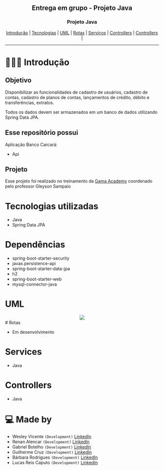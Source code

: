 <div align="center">

  
  <h2> Entrega em grupo - Projeto Java</h2>
</div>

<div align="center">
  <h3>Projeto Java</h3>
  <a href="#-Introduction">Introdução</a> |
  <a href="#-Technologies-used">Tecnologias</a> |
   <a href="#-Uml-used">UML</a> |
  <a href="#-Routes-used">Rotas</a> |
  <a href="#-Services-used">Serviços</a> |
  <a href="#-Routes-used">Controllers</a> |
    <a href="#-Dependecias-used">Controllers</a> |
</div>

---

# 👨🏻‍💻 Introdução

## Objetivo
Disponibilizar as funcionalidades de cadastro de usuários, cadastro de contas, cadastro de planos de contas, lançamentos de crédito, débito e transferências, extratos. 

Todos os dados devem ser armazenados em um banco de dados utilizando Spring Data JPA.



## Esse repositório possui

Aplicação Banco Carcará:

- Api 


## Projeto

Esse projeto foi realizado no treinamento da [Gama Academy](https://www.gama.academy/) coordenado pelo professor Gleyson Sampaio

# Tecnologias utilizadas

- Java
- Spring Data JPA

# Dependências
- spring-boot-starter-security
- javax.persistence-api
- spring-boot-starter-data-jpa
- h2
- spring-boot-starter-web
- mysql-connector-java

# UML
<div align="center">
  <img  src="https://i.imgur.com/qtFhgTf.png"/>
  

</div>
# Rotas

- Em desenvolvimento

# Services

- Java

# Controllers

- Java






# 💻 Made by
- Wesley Vicente `(Development)`  [LinkedIn](https://www.linkedin.com/in/wesleyvicen/)
- Renan Alencar `(Development)`  [LinkedIn](https://www.linkedin.com/in/renancostaalencar/)
- Gabriel Botelho `(Development)`  [LinkedIn](https://www.linkedin.com/in/gabriel-carreiras-botelho-867158151/)
- Guilherme Cruz `(Development)`  [LinkedIn](https://www.linkedin.com/in/guilherme-p-cruz/)
- Bárbara Rodrigues `(Development)`  [LinkedIn](https://www.linkedin.com/in/b%C3%A1rbara-rodrigues-49924697/)
- Lucas Reis Caputo `(Development)`  [LinkedIn](https://www.linkedin.com/in/lucascaputo/)
